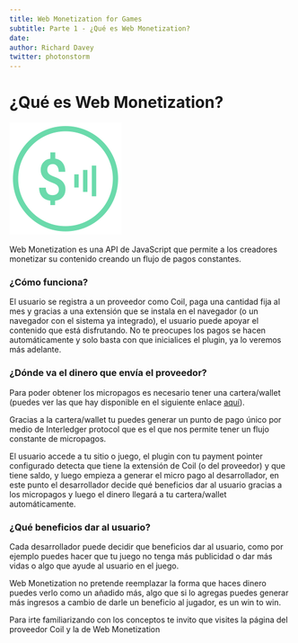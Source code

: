 ```yaml
---
title: Web Monetization for Games
subtitle: Parte 1 - ¿Qué es Web Monetization?
date: 
author: Richard Davey
twitter: photonstorm
---
```


# ¿Qué es Web Monetization?

![Logo Web Monetization](../img/part1/logo-web-monetization.svg)

Web Monetization es una API  de JavaScript que permite a los creadores monetizar su contenido creando un flujo de pagos constantes.

### ¿Cómo funciona?
El usuario se registra a un proveedor como Coil, paga una cantidad fija al mes y gracias a una extensión que se instala en el navegador (o un navegador con el sistema ya integrado), el usuario puede apoyar el contenido que está disfrutando. No te preocupes los pagos se hacen automáticamente y solo basta con que inicialices el plugin, ya lo veremos más adelante.

### ¿Dónde va el dinero que envía el proveedor?

Para poder obtener los micropagos es necesario tener una cartera/wallet (puedes ver las que hay disponible en el siguiente enlace [aquí](https://webmonetization.org/#wallets:~:text=Web%20Monetization%20Wallets)).

Gracias a la cartera/wallet tu puedes generar un punto de pago único por medio de Interledger protocol que es el que nos permite tener un flujo constante de micropagos.

El usuario accede a tu sitio o juego, el plugin con tu payment pointer configurado detecta que tiene la extensión de Coil (o del proveedor) y que tiene saldo, y luego empieza a generar el micro pago al desarrollador, en este punto el desarrollador decide qué beneficios dar al usuario gracias a los micropagos y luego el dinero llegará a tu cartera/wallet automáticamente.

### ¿Qué beneficios dar al usuario?
Cada desarrollador puede decidir que beneficios dar al usuario, como por ejemplo puedes hacer que tu juego no tenga más publicidad o dar más vidas o algo que ayude al usuario en el juego.

Web Monetization no pretende reemplazar la forma que haces dinero puedes verlo como un añadido más, algo que si lo agregas puedes generar más ingresos a cambio de darle un beneficio al jugador, es un win to win.

Para irte familiarizando con los conceptos te invito que visites la página del proveedor Coil y la de Web Monetization
